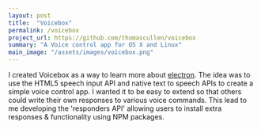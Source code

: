 ```yaml
---
layout: post
title:  "Voicebox"
permalink: /voicebox
project_url: https://github.com/thomascullen/voicebox
summary: "A Voice control app for OS X and Linux"
main_image: "/assets/images/voicebox.png"
---
```



I created Voicebox as a way to learn more about [electron](electron.atom.io).
The idea was to use the HTML5 speech input API and native text to speech APIs to
create a simple voice control app. I  wanted it to be easy to extend so that
others could write their own responses to various voice commands. This lead to me
developing the 'responders API' allowing users to install extra responses &
functionality using NPM packages.
